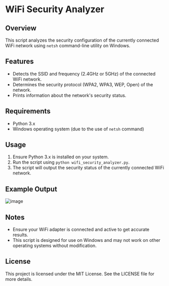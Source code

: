 # WiFi Security Analyzer

## Overview
This script analyzes the security configuration of the currently connected WiFi network using `netsh` command-line utility on Windows.

## Features
- Detects the SSID and frequency (2.4GHz or 5GHz) of the connected WiFi network.
- Determines the security protocol (WPA2, WPA3, WEP, Open) of the network.
- Prints information about the network's security status.

## Requirements
- Python 3.x
- Windows operating system (due to the use of `netsh` command)

## Usage
1. Ensure Python 3.x is installed on your system.
2. Run the script using `python wifi_security_analyzer.py`.
3. The script will output the security status of the currently connected WiFi network.

## Example Output
![image](https://github.com/Shankhosuvro-G/Wifi-Security-Analyzer/assets/98182979/285d33de-392e-48c9-b062-dbe9a853af37)


## Notes
- Ensure your WiFi adapter is connected and active to get accurate results.
- This script is designed for use on Windows and may not work on other operating systems without modification.

## License
This project is licensed under the MIT License. See the LICENSE file for more details.

